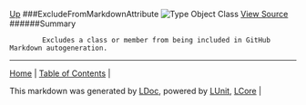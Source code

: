[Up](../LDoc.md)
###ExcludeFromMarkdownAttribute
![Type Object Class](http://b.repl.ca/v1/Type-Object%20Class-lightgrey.png "")
[View Source](../Attributes/ExcludeFromMarkdownAttribute.cs)
######Summary

            Excludes a class or member from being included in GitHub Markdown autogeneration.
            
---

[Home](../../README.md) | [Table of Contents](../../TableOfContents.md) | 


This markdown was generated by [LDoc](https://github.com/CodeSingularity/LDoc), powered by [LUnit](https://github.com/CodeSingularity/LUnit), [LCore](https://github.com/CodeSingularity/LCore) | 

